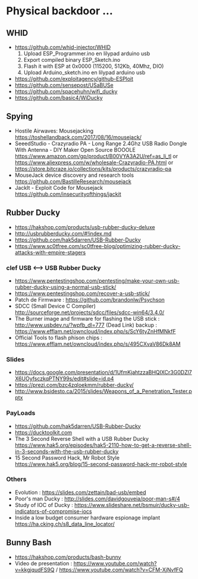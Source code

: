 # Physical backdoor ...
## WHID
* https://github.com/whid-injector/WHID
  1. Upload ESP_Programmer.ino en lilypad arduino usb
  2. Export compiled binary ESP_Sketch.ino
  3. Flash it with ESP at 0x0000 (115200, 512Kb, 40Mhz, DIO)
  4. Upload Arduino_sketch.ino en lilypad arduino usb
* https://github.com/exploitagency/github-ESPloit
* https://github.com/sensepost/USaBUSe
* https://github.com/spacehuhn/wifi_ducky
* https://github.com/basic4/WiDucky
## Spying
* Hostile Airwaves: Mousejacking https://toshellandback.com/2017/08/16/mousejack/
* SeeedStudio - Crazyradio PA - Long Range 2.4Ghz USB Radio Dongle With Antenna - DIY Maker Open Source BOOOLE https://www.amazon.com/gp/product/B00VYA3A2U/ref=as_li_tl or https://www.aliexpress.com/w/wholesale-Crazyradio-PA.html or https://store.bitcraze.io/collections/kits/products/crazyradio-pa
* MouseJack device discovery and research tools https://github.com/BastilleResearch/mousejack
* JackIt - Exploit Code for Mousejack https://github.com/insecurityofthings/jackit
## Rubber Ducky
* https://hakshop.com/products/usb-rubber-ducky-deluxe
* http://usbrubberducky.com/#!index.md
* https://github.com/hak5darren/USB-Rubber-Ducky
* https://www.sc0tfree.com/sc0tfree-blog/optimizing-rubber-ducky-attacks-with-empire-stagers 
### clef USB <--> USB Rubber Ducky
  * https://www.pentestingshop.com/pentesting/make-your-own-usb-rubber-ducky-using-a-normal-usb-stick/
  * https://www.pentestingshop.com/recover-a-usb-stick/
  * Patch de Firmware : https://github.com/brandonlw/Psychson
  * SDCC (Small Device C Compiler) http://sourceforge.net/projects/sdcc/files/sdcc-win64/3.4.0/
  * The Burner image and firmware for flashing the USB stick : http://www.usbdev.ru/?wpfb_dl=777 (Dead Link) backup : https://www.efflam.net/owncloud/index.php/s/ScY6tyZnHfMNkfF
  * Official Tools to flash phison chips : https://www.efflam.net/owncloud/index.php/s/495CXvaV86Dk8AM
### Slides
* https://docs.google.com/presentation/d/1UfmKjahtzzaBHQIXCr3G0DZl7X6UOyfsczkqPTNY99s/edit#slide=id.p4
* https://prezi.com/bzc4zqloekmm/rubber-ducky/
* http://www.bsidesto.ca/2015/slides/Weapons_of_a_Penetration_Tester.pptx
### PayLoads
* https://github.com/hak5darren/USB-Rubber-Ducky
* https://ducktoolkit.com
* The 3 Second Reverse Shell with a USB Rubber Ducky https://www.hak5.org/episodes/hak5-2110-how-to-get-a-reverse-shell-in-3-seconds-with-the-usb-rubber-ducky
* 15 Second Password Hack, Mr Robot Style https://www.hak5.org/blog/15-second-password-hack-mr-robot-style

### Others
* Evolution : https://slides.com/zettain/bad-usb/embed
* Poor's man Ducky : http://slides.com/davidgouveia/poor-man-s#/4
* Study of IOC of Ducky : https://www.slideshare.net/bsmuir/ducky-usb-indicators-of-compromise-iocs
* Inside a low budget consumer hardware espionage implant https://ha.cking.ch/s8_data_line_locator/
## Bunny Bash
* https://hakshop.com/products/bash-bunny
* Video de presentation : https://www.youtube.com/watch?v=kkgjqudFS9Q / https://www.youtube.com/watch?v=CFM-XjNvfFQ
